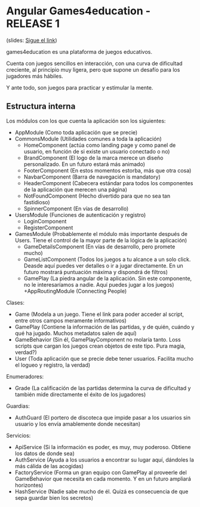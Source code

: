 # Angular Games4education - RELEASE 1

(slides: [Sigue el link](https://https://slides.com/davidm-urena/deck "Sí, aquí"))

games4education es una plataforma de juegos educativos.

Cuenta con juegos sencillos en interacción, con una curva de dificultad creciente, al principio muy ligera, pero que supone un desafío para los jugadores más hábiles.

Y ante todo, son juegos para practicar y estimular la mente.

## Estructura interna

Los módulos con los que cuenta la aplicación son los siguientes:
+ AppModule (Como toda aplicación que se precie)
+ CommonsModule (Utilidades comunes a toda la aplicación)
    + HomeComponent (actúa como landing page y como panel de usuario, en función de si existe un usuario conectado o no)
    + BrandComponent (El logo de la marca merece un diseño personalizado. En un futuro estará más animado)
    + FooterComponent (En estos momentos estorba, más que otra cosa)
    + NavbarComponent (Barra de navegación is mandatory)
    + HeaderComponent (Cabecera estándar para todos los componentes de la aplicación que merecen una página)
    + NotFoundComponent (Hecho divertido para que no sea tan fastidioso)
    + SpinnerComponent (En vías de desarrollo)
+ UsersModule (Funciones de autenticación y registro)
    + LoginComponent
    + RegisterComponent
+ GamesModule (Probablemente el módulo más importante después de Users. Tiene el control de la mayor parte de la lógica de la aplicación)
    + GameDetailsComponent (En vías de desarrollo, pero promete mucho)
    + GameListComponent (Todos los juegos a tu alcance a un solo click. Deasde aquí puedes ver detalles o ir a jugar directamente. En un futuro mostrará puntuación máxima y dispondrá de filtros)
    + GamePlay (La piedra angular de la aplicación. Sin este componente, no le interesaríamos a nadie. Aquí puedes jugar a los juegos)
+AppRoutingModule (Connecting People)

Clases:    
+ Game (Modela a un juego. Tiene el link para poder acceder al script, entre otros campos meramente informativos)
+ GamePlay (Contiene la información de las partidas, y de quién, cuándo y qué ha jugado. Muchos metadatos salen de aquí)
+ GameBehavior (Sin él, GamePlayComponent no molaría tanto. Loss scripts que cargan los juegos crean objetos de este tipo. Pura magia, verdad?)
+ User (Toda aplicación que se precie debe tener usuarios. Facilita mucho el logueo y registro, la verdad)

Enumeradores:    
+ Grade (La calificación de las partidas determina la curva de dificultad y también mide directamente el éxito de los jugadores)

Guardias:    
+ AuthGuard (El portero de discoteca que impide pasar a los usuarios sin usuario y los envía amablemente donde necesitan)

Servicios:    
+ ApiService (Si la información es poder, es muy, muy poderoso. Obtiene los datos de donde sea)
+ AuthService (Ayuda a los usuarios a encontrar su lugar aquí, dándoles la más cálida de las acogidas)
+ FactoryService (Forma un gran equipo con GamePlay al proveerle del GameBehavior que necesita en cada momento. Y en un futuro ampliará horizontes)
+ HashService (Nadie sabe mucho de él. Quizá es consecuencia de que sepa guardar bien los secretos)
    
    
    
 
